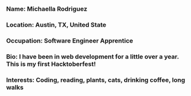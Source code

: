 ### Name: Michaella Rodriguez
### Location: Austin, TX, United State
### Occupation: Software Engineer Apprentice
### Bio: I have been in web development for a little over a year. This is my first Hacktoberfest!
### Interests: Coding, reading, plants, cats, drinking coffee, long walks
